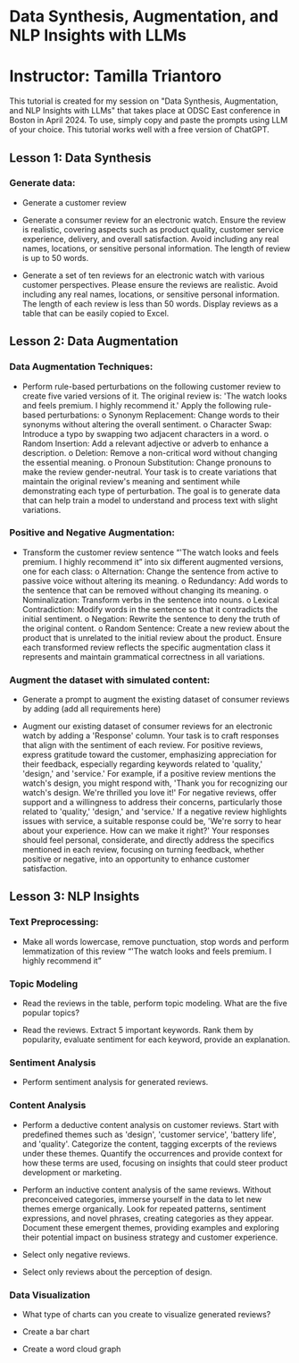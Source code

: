 # Data Synthesis, Augmentation, and NLP Insights with LLMs
# Instructor: Tamilla Triantoro

This tutorial is created for my session on "Data Synthesis, Augmentation, and NLP Insights with LLMs" that takes place at ODSC East conference in Boston in April 2024. To use, simply copy and paste the prompts using LLM of your choice. This tutorial works well with a free version of ChatGPT.

<h2>Lesson 1: Data Synthesis</h2>

<h3>Generate data:</h3>

-	Generate a customer review

-	Generate a consumer review for an electronic watch. Ensure the review is realistic, covering aspects such as product quality, customer service experience, delivery, and overall satisfaction. Avoid including any real names, locations, or sensitive personal information. The length of review is up to 50 words.

-	Generate a set of ten reviews for an electronic watch with various customer perspectives. Please ensure the reviews are realistic. Avoid including any real names, locations, or sensitive personal information. The length of each review is less than 50 words. Display reviews as a table that can be easily copied to Excel.

<h2>Lesson 2: Data Augmentation</h2>

<h3>Data Augmentation Techniques:</h3>

-	Perform rule-based perturbations on the following customer review to create five varied versions of it. The original review is: 'The watch looks and feels premium. I highly recommend it.' Apply the following rule-based perturbations:
o	Synonym Replacement: Change words to their synonyms without altering the overall sentiment.
o	Character Swap: Introduce a typo by swapping two adjacent characters in a word.
o	Random Insertion: Add a relevant adjective or adverb to enhance a description.
o	Deletion: Remove a non-critical word without changing the essential meaning.
o	Pronoun Substitution: Change pronouns to make the review gender-neutral.
Your task is to create variations that maintain the original review's meaning and sentiment while demonstrating each type of perturbation. The goal is to generate data that can help train a model to understand and process text with slight variations.

<h3>Positive and Negative Augmentation:</h3>

-	Transform the customer review sentence “'The watch looks and feels premium. I highly recommend it” into six different augmented versions, one for each class:
o	Alternation: Change the sentence from active to passive voice without altering its meaning.
o	Redundancy: Add words to the sentence that can be removed without changing its meaning.
o	Nominalization: Transform verbs in the sentence into nouns.
o	Lexical Contradiction: Modify words in the sentence so that it contradicts the initial sentiment.
o	Negation: Rewrite the sentence to deny the truth of the original content.
o	Random Sentence: Create a new review about the product that is unrelated to the initial review about the product.
Ensure each transformed review reflects the specific augmentation class it represents and maintain grammatical correctness in all variations.


<h3>Augment the dataset with simulated content:</h3>

-	Generate a prompt to augment the existing dataset of consumer reviews by adding (add all requirements here)

-	Augment our existing dataset of consumer reviews for an electronic watch by adding a 'Response' column. Your task is to craft responses that align with the sentiment of each review. For positive reviews, express gratitude toward the customer, emphasizing appreciation for their feedback, especially regarding keywords related to 'quality,' 'design,' and 'service.' For example, if a positive review mentions the watch's design, you might respond with, 'Thank you for recognizing our watch's design. We're thrilled you love it!' For negative reviews, offer support and a willingness to address their concerns, particularly those related to 'quality,' 'design,' and 'service.' If a negative review highlights issues with service, a suitable response could be, 'We're sorry to hear about your experience. How can we make it right?' Your responses should feel personal, considerate, and directly address the specifics mentioned in each review, focusing on turning feedback, whether positive or negative, into an opportunity to enhance customer satisfaction.

<h2>Lesson 3: NLP Insights</h2>

<h3>Text Preprocessing:</h3>

-	Make all words lowercase, remove punctuation, stop words and perform lemmatization of this review “'The watch looks and feels premium. I highly recommend it”

<h3>Topic Modeling</h3>

-	Read the reviews in the table, perform topic modeling. What are the five popular topics?

-	Read the reviews. Extract 5 important keywords. Rank them by popularity, evaluate sentiment for each keyword, provide an explanation.

<h3>Sentiment Analysis</h3>

-	Perform sentiment analysis for generated reviews. 

<h3>Content Analysis</h3>

-	Perform a deductive content analysis on customer reviews. Start with predefined themes such as 'design', 'customer service', 'battery life', and 'quality'. Categorize the content, tagging excerpts of the reviews under these themes. Quantify the occurrences and provide context for how these terms are used, focusing on insights that could steer product development or marketing.

-	Perform an inductive content analysis of the same reviews. Without preconceived categories, immerse yourself in the data to let new themes emerge organically. Look for repeated patterns, sentiment expressions, and novel phrases, creating categories as they appear. Document these emergent themes, providing examples and exploring their potential impact on business strategy and customer experience.

-	Select only negative reviews.

-	Select only reviews about the perception of design.

<h3>Data Visualization</h3>

-	What type of charts can you create to visualize generated reviews?

-	Create a bar chart

-	Create a word cloud graph
